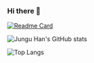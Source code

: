 ### Hi there 👋

<!--
**semicolok/semicolok** is a ✨ _special_ ✨ repository because its `README.md` (this file) appears on your GitHub profile.

Here are some ideas to get you started:

- 🔭 I’m currently working on ...
- 🌱 I’m currently learning ...
- 👯 I’m looking to collaborate on ...
- 🤔 I’m looking for help with ...
- 💬 Ask me about ...
- 📫 How to reach me: ...
- 😄 Pronouns: ...
- ⚡ Fun fact: ...
-->

[![Readme Card](https://github-readme-stats.vercel.app/api/pin/?username=anuraghazra&repo=github-readme-stats)](https://github.com/anuraghazra/github-readme-stats)

![Jungu Han's GitHub stats](https://github-readme-stats.vercel.app/api?username=semicolok&show_icons=true&theme=algolia)

![Top Langs](https://github-readme-stats.vercel.app/api/top-langs/?username=semicolok&&theme=algolia&layout=compact&langs_count=8&hide=javascript,css,html)
